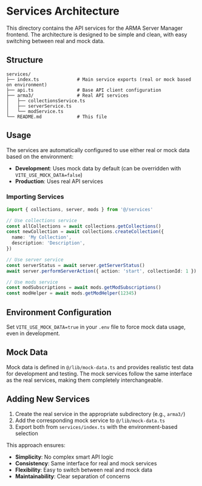 # Services Architecture

This directory contains the API services for the ARMA Server Manager frontend. The architecture is designed to be simple and clean, with easy switching between real and mock data.

## Structure

```
services/
├── index.ts              # Main service exports (real or mock based on environment)
├── api.ts                # Base API client configuration
├── arma3/                # Real API services
│   ├── collectionsService.ts
│   ├── serverService.ts
│   └── modService.ts
└── README.md             # This file
```

## Usage

The services are automatically configured to use either real or mock data based on the environment:

- **Development**: Uses mock data by default (can be overridden with `VITE_USE_MOCK_DATA=false`)
- **Production**: Uses real API services

### Importing Services

```typescript
import { collections, server, mods } from '@/services'

// Use collections service
const allCollections = await collections.getCollections()
const newCollection = await collections.createCollection({
  name: 'My Collection',
  description: 'Description',
})

// Use server service
const serverStatus = await server.getServerStatus()
await server.performServerAction({ action: 'start', collectionId: 1 })

// Use mods service
const modSubscriptions = await mods.getModSubscriptions()
const modHelper = await mods.getModHelper(12345)
```

## Environment Configuration

Set `VITE_USE_MOCK_DATA=true` in your `.env` file to force mock data usage, even in development.

## Mock Data

Mock data is defined in `@/lib/mock-data.ts` and provides realistic test data for development and testing. The mock services follow the same interface as the real services, making them completely interchangeable.

## Adding New Services

1. Create the real service in the appropriate subdirectory (e.g., `arma3/`)
2. Add the corresponding mock service to `@/lib/mock-data.ts`
3. Export both from `services/index.ts` with the environment-based selection

This approach ensures:

- **Simplicity**: No complex smart API logic
- **Consistency**: Same interface for real and mock services
- **Flexibility**: Easy to switch between real and mock data
- **Maintainability**: Clear separation of concerns
